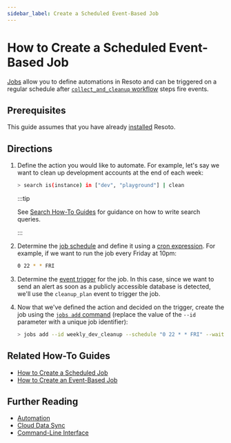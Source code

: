 ```yaml
---
sidebar_label: Create a Scheduled Event-Based Job
---
```


# How to Create a Scheduled Event-Based Job

[Jobs](../../concepts/automation/index.md) allow you to define automations in Resoto and can be triggered on a regular schedule after [`collect_and_cleanup` workflow](../../concepts/cloud-data-sync/index.md#collect_and_cleanup-workflow) steps fire events.

## Prerequisites

This guide assumes that you have already [installed](../../getting-started/install-resoto/index.md) Resoto.

## Directions

1. Define the action you would like to automate. For example, let's say we want to clean up development accounts at the end of each week:

   ```bash
   > search is(instance) in ["dev", "playground"] | clean
   ```

   :::tip

   See [Search How-To Guides](../search/index.md) for guidance on how to write search queries.

   :::

2. Determine the [job schedule](../../concepts/automation/index.md#schedule-trigger) and define it using a [cron expression](https://crontab.guru). For example, if we want to run the job every Friday at 10pm:

   ```bash
   0 22 * * FRI
   ```

3. Determine the [event trigger](../../concepts/automation/index.md#event-trigger) for the job. In this case, since we want to send an alert as soon as a publicly accessible database is detected, we'll use the `cleanup_plan` event to trigger the job.

4. Now that we've defined the action and decided on the trigger, create the job using the [`jobs add` command](../../reference/cli/action-commands/jobs/add.md) (replace the value of the `--id` parameter with a unique job identifier):

   ```bash
   > jobs add --id weekly_dev_cleanup --schedule "0 22 * * FRI" --wait-for-event cleanup_plan 'search ... | clean'
   ```

## Related How-To Guides

- [How to Create a Scheduled Job](./create-a-scheduled-job.md)
- [How to Create an Event-Based Job](./create-an-event-based-job.md)

## Further Reading

- [Automation](../../concepts/automation/index.md)
- [Cloud Data Sync](../../concepts/cloud-data-sync/index.md)
- [Command-Line Interface](../../reference/cli/index.md)
